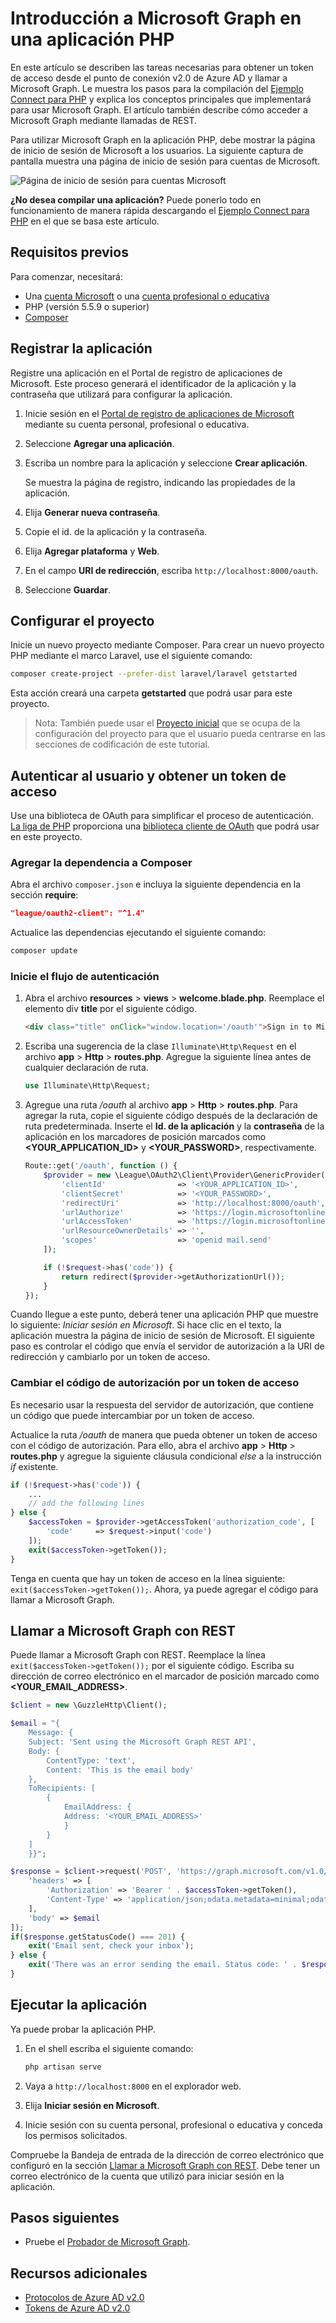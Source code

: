 # <a name="get-started-with-microsoft-graph-in-a-php-app"></a>Introducción a Microsoft Graph en una aplicación PHP

En este artículo se describen las tareas necesarias para obtener un token de acceso desde el punto de conexión v2.0 de Azure AD y llamar a Microsoft Graph. Le muestra los pasos para la compilación del [Ejemplo Connect para PHP](https://github.com/microsoftgraph/php-connect-rest-sample) y explica los conceptos principales que implementará para usar Microsoft Graph. El artículo también describe cómo acceder a Microsoft Graph mediante llamadas de REST.

Para utilizar Microsoft Graph en la aplicación PHP, debe mostrar la página de inicio de sesión de Microsoft a los usuarios. La siguiente captura de pantalla muestra una página de inicio de sesión para cuentas de Microsoft.

![Página de inicio de sesión para cuentas Microsoft](images/MicrosoftSignIn.png)

**¿No desea compilar una aplicación?** Puede ponerlo todo en funcionamiento de manera rápida descargando el [Ejemplo Connect para PHP](https://github.com/microsoftgraph/php-connect-rest-sample) en el que se basa este artículo.


## <a name="prerequisites"></a>Requisitos previos

Para comenzar, necesitará: 

- Una [cuenta Microsoft](https://www.outlook.com/) o una [cuenta profesional o educativa](http://dev.office.com/devprogram)
- PHP (versión 5.5.9 o superior)
- [Composer](https://getcomposer.org/)


## <a name="register-the-application"></a>Registrar la aplicación
Registre una aplicación en el Portal de registro de aplicaciones de Microsoft. Este proceso generará el identificador de la aplicación y la contraseña que utilizará para configurar la aplicación.

1. Inicie sesión en el [Portal de registro de aplicaciones de Microsoft](https://apps.dev.microsoft.com/) mediante su cuenta personal, profesional o educativa.

2. Seleccione **Agregar una aplicación**.

3. Escriba un nombre para la aplicación y seleccione **Crear aplicación**. 
    
    Se muestra la página de registro, indicando las propiedades de la aplicación.

4. Elija **Generar nueva contraseña**.

5. Copie el id. de la aplicación y la contraseña.

6. Elija **Agregar plataforma** y **Web**.

7. En el campo **URI de redirección**, escriba `http://localhost:8000/oauth`.

8. Seleccione **Guardar**.


## <a name="configure-the-project"></a>Configurar el proyecto

Inicie un nuevo proyecto mediante Composer. Para crear un nuevo proyecto PHP mediante el marco Laravel, use el siguiente comando:

```bash
composer create-project --prefer-dist laravel/laravel getstarted
```
 
Esta acción creará una carpeta **getstarted** que podrá usar para este proyecto.

> Nota: También puede usar el [Proyecto inicial](https://github.com/microsoftgraph/php-connect-rest-sample/tree/master/starter-project) que se ocupa de la configuración del proyecto para que el usuario pueda centrarse en las secciones de codificación de este tutorial.

## <a name="authenticate-the-user-and-get-an-access-token"></a>Autenticar al usuario y obtener un token de acceso
Use una biblioteca de OAuth para simplificar el proceso de autenticación. [La liga de PHP](http://thephpleague.com/) proporciona una [biblioteca cliente de OAuth](https://github.com/thephpleague/oauth2-client) que podrá usar en este proyecto.

### <a name="add-the-dependency-to-composer"></a>Agregar la dependencia a Composer

Abra el archivo `composer.json` e incluya la siguiente dependencia en la sección **require**:

```json
"league/oauth2-client": "^1.4"
```

Actualice las dependencias ejecutando el siguiente comando:

```bash
composer update
```

### <a name="start-the-authentication-flow"></a>Inicie el flujo de autenticación

1. Abra el archivo **resources** > **views** > **welcome.blade.php**. Reemplace el elemento div **title** por el siguiente código.
    ```html
    <div class="title" onClick="window.location='/oauth'">Sign in to Microsoft</div>
    ```
    
2. Escriba una sugerencia de la clase `Illuminate\Http\Request` en el archivo **app** > **Http** > **routes.php**. Agregue la siguiente línea antes de cualquier declaración de ruta.
    ```php
    use Illuminate\Http\Request;
    ```
    
3. Agregue una ruta */oauth* al archivo **app** > **Http** > **routes.php**. Para agregar la ruta, copie el siguiente código después de la declaración de ruta predeterminada. Inserte el **Id. de la aplicación** y la **contraseña** de la aplicación en los marcadores de posición marcados como **\<YOUR_APPLICATION_ID\>** y **\<YOUR_PASSWORD\>**, respectivamente.
    ```php
    Route::get('/oauth', function () {
        $provider = new \League\OAuth2\Client\Provider\GenericProvider([
            'clientId'                => '<YOUR_APPLICATION_ID>',
            'clientSecret'            => '<YOUR_PASSWORD>',
            'redirectUri'             => 'http://localhost:8000/oauth',
            'urlAuthorize'            => 'https://login.microsoftonline.com/common/oauth2/v2.0/authorize',
            'urlAccessToken'          => 'https://login.microsoftonline.com/common/oauth2/v2.0/token',
            'urlResourceOwnerDetails' => '',
            'scopes'                  => 'openid mail.send'
        ]);

        if (!$request->has('code')) {
            return redirect($provider->getAuthorizationUrl());
        }
    });
    ```
    
Cuando llegue a este punto, deberá tener una aplicación PHP que muestre lo siguiente: *Iniciar sesión en Microsoft*. Si hace clic en el texto, la aplicación muestra la página de inicio de sesión de Microsoft. El siguiente paso es controlar el código que envía el servidor de autorización a la URI de redirección y cambiarlo por un token de acceso.

### <a name="exchange-the-authorization-code-for-an-access-token"></a>Cambiar el código de autorización por un token de acceso

Es necesario usar la respuesta del servidor de autorización, que contiene un código que puede intercambiar por un token de acceso.

Actualice la ruta */oauth* de manera que pueda obtener un token de acceso con el código de autorización. Para ello, abra el archivo **app** > **Http** > **routes.php** y agregue la siguiente cláusula condicional *else* a la instrucción *if* existente.

```php
if (!$request->has('code')) {
    ...
    // add the following lines
} else {
    $accessToken = $provider->getAccessToken('authorization_code', [
        'code'     => $request->input('code')
    ]);
    exit($accessToken->getToken());
}
```
    
Tenga en cuenta que hay un token de acceso en la línea siguiente: `exit($accessToken->getToken());`. Ahora, ya puede agregar el código para llamar a Microsoft Graph. 

## <a name="call-microsoft-graph-using-rest"></a>Llamar a Microsoft Graph con REST
Puede llamar a Microsoft Graph con REST. Reemplace la línea `exit($accessToken->getToken());` por el siguiente código. Escriba su dirección de correo electrónico en el marcador de posición marcado como **\<YOUR_EMAIL_ADDRESS\>**.

```php
$client = new \GuzzleHttp\Client();

$email = "{
    Message: {
    Subject: 'Sent using the Microsoft Graph REST API',
    Body: {
        ContentType: 'text',
        Content: 'This is the email body'
    },
    ToRecipients: [
        {
            EmailAddress: {
            Address: '<YOUR_EMAIL_ADDRESS>'
            }
        }
    ]
    }}";

$response = $client->request('POST', 'https://graph.microsoft.com/v1.0/me/sendmail', [
    'headers' => [
        'Authorization' => 'Bearer ' . $accessToken->getToken(),
        'Content-Type' => 'application/json;odata.metadata=minimal;odata.streaming=true'
    ],
    'body' => $email
]);
if($response.getStatusCode() === 201) {
    exit('Email sent, check your inbox');
} else {
    exit('There was an error sending the email. Status code: ' . $response.getStatusCode());
}
```

## <a name="run-the-app"></a>Ejecutar la aplicación
Ya puede probar la aplicación PHP.

1. En el shell escriba el siguiente comando:
    ```bash
    php artisan serve
    ```
    
2. Vaya a `http://localhost:8000` en el explorador web.
3. Elija **Iniciar sesión en Microsoft**.
4. Inicie sesión con su cuenta personal, profesional o educativa y conceda los permisos solicitados.

Compruebe la Bandeja de entrada de la dirección de correo electrónico que configuró en la sección [Llamar a Microsoft Graph con REST](#call-microsoft-graph-using-rest). Debe tener un correo electrónico de la cuenta que utilizó para iniciar sesión en la aplicación.

## <a name="next-steps"></a>Pasos siguientes
- Pruebe el [Probador de Microsoft Graph](https://graph.microsoft.io/graph-explorer).


## <a name="see-also"></a>Recursos adicionales
* [Protocolos de Azure AD v2.0](https://azure.microsoft.com/en-us/documentation/articles/active-directory-v2-protocols/)
* [Tokens de Azure AD v2.0](https://azure.microsoft.com/en-us/documentation/articles/active-directory-v2-tokens/)
